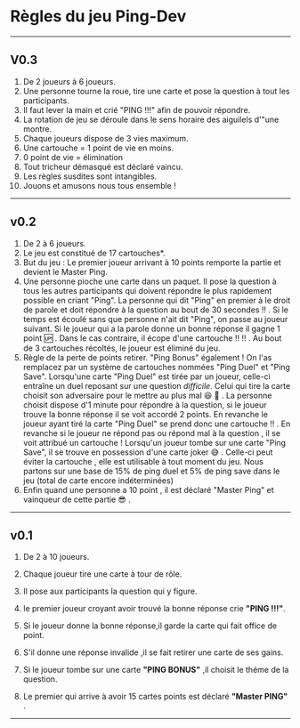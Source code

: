# Règles du jeu Ping-Dev

--------------------------------------------------

## V0.3

1. De 2 joueurs à 6 joueurs.
2. Une personne tourne la roue, tire une carte et pose la question à tout les participants.
3. Il faut lever la main et crié "PING !!!" afin de pouvoir répondre.
4. La rotation de jeu se déroule dans le sens horaire des aiguilels d'"une montre.
5. Chaque joueurs dispose de 3 vies maximum.
6. Une cartouche = 1 point de vie en moins.
7. 0 point de vie = élimination
8. Tout tricheur démasqué est déclaré vaincu.
9. Les règles susdites sont intangibles.
10. Jouons et amusons nous tous ensemble !

--------------------------------------------------

## v0.2

1. De 2 à 6 joueurs.
2. Le jeu est constitué de 17 cartouches*.
3. But du jeu : Le premier joueur arrivant à 10 points remporte la partie et devient le Master Ping.
4. Une personne pioche une carte dans un paquet. Il pose la question à tous les autres participants qui doivent répondre le plus rapidement possible en criant "Ping". La personne qui dit "Ping" en premier à le droit de parole et doit répondre à la question au bout de 30 secondes :bangbang: . Si le temps est écoulé sans que personne n'ait dit "Ping", on passe au joueur suivant.
Si le joueur qui a la parole donne un bonne réponse il gagne 1 point :up: . Dans le cas contraire, il écope d'une cartouche :bangbang: :bangbang: . Au bout de 3 cartouches récoltés, le joueur est éliminé du jeu.
5. Règle de la perte de points retirer. "Ping Bonus" également ! On l'as remplacez par un système de cartouches nommées "Ping Duel" et "Ping Save".
Lorsqu'une carte "Ping Duel" est tirée par un joueur, celle-ci entraîne un duel reposant sur une question *difficile*. Celui qui tire la carte choisit son adversaire pour le mettre au plus mal :laughing: :rocket: . La personne choisit dispose d'1 minute pour répondre à la question, si le joueur trouve la bonne réponse il se voit accordé 2 points. En revanche le joueur ayant tiré la carte "Ping Duel" se prend donc une cartouche :bangbang: .
En revanche si le joueur ne répond pas ou répond mal à la question , il se voit attribué un cartouche !
Lorsqu'un joueur tombe sur une carte "Ping Save", il se trouve en possession d'une carte joker :sweat_smile: . Celle-ci peut éviter la cartouche , elle est utilisable à tout moment du jeu.
Nous partons sur une base de 15% de ping duel et 5% de ping save dans le jeu (total de carte encore indéterminées)
6. Enfin quand une personne a 10 point , il est déclaré "Master Ping" et vainqueur de cette partie :sunglasses: .

--------------------------------------------------

## v0.1

1) De 2 à 10 joueurs.

2) Chaque joueur tire une carte à tour de rôle.

3) Il pose aux participants la question qui y figure.

4) le premier joueur croyant avoir trouvé la bonne réponse crie **"PING !!!"**.

5) Si le joueur donne la bonne réponse,il garde la carte qui fait office de point.

6) S'il donne une réponse invalide ,il se fait retirer une carte de ses gains.

7) Si le joueur tombe sur une carte **"PING BONUS"** ,il choisit le théme de la question.

8) Le premier qui arrive à avoir 15 cartes points est déclaré **"Master PING"** .

--------------------------------------------------
